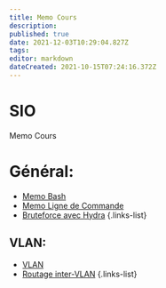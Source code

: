 ```yaml
---
title: Memo Cours
description: 
published: true
date: 2021-12-03T10:29:04.827Z
tags: 
editor: markdown
dateCreated: 2021-10-15T07:24:16.372Z
---
```


# SIO
Memo Cours

# Général:
- [Memo Bash](/SIO/Bash)
- [Memo Ligne de Commande](/SIO/Commande)
- [Bruteforce avec Hydra](/SIO/BruteForce-Hydra)
{.links-list}

## VLAN:
- [VLAN](/SIO/VLAN)
- [Routage inter-VLAN](/SIO/Routage-InterVLAN)
{.links-list}